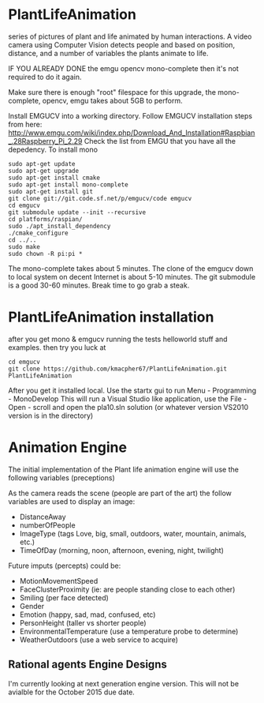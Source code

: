 # PlantLifeAnimation

series of pictures of plant and life animated by human interactions. 
A video camera using Computer Vision detects people and based on position, distance, and a number of variables the plants animate to life. 

IF YOU ALREADY DONE the emgu opencv mono-complete then it's not required to do it again. 

Make sure there is enough "root" filespace for this upgrade, the mono-complete, opencv, emgu takes about 5GB to perform. 

Install EMGUCV into a working directory. 
Follow EMGUCV installation steps from here: 
http://www.emgu.com/wiki/index.php/Download_And_Installation#Raspbian_.28Raspberry_Pi_2.29
Check the list from EMGU that you have all the depedency. 
To install mono

```
sudo apt-get update 
sudo apt-get upgrade 
sudo apt-get install cmake
sudo apt-get install mono-complete
sudo apt-get install git
git clone git://git.code.sf.net/p/emgucv/code emgucv 
cd emgucv
git submodule update --init --recursive
cd platforms/raspian/
sudo ./apt_install_dependency
./cmake_configure
cd ../..
sudo make 
sudo chown -R pi:pi * 
```
The mono-complete takes about 5 minutes. 
The clone of the emgucv down to local system on decent Internet is about 5-10 minutes. 
The git submodule is a good 30-60 minutes. Break time to go grab a steak. 

# PlantLifeAnimation installation 
after you get mono & emgucv running the tests helloworld stuff and examples. then try you luck at

```
cd emgucv 
git clone https://github.com/kmacpher67/PlantLifeAnimation.git PlantLifeAnimation
```

After you get it installed local. 
Use the startx gui to run
Menu - Programming - MonoDevelop 
This will run a Visual Studio like application, use the File - Open - scroll and open the pla10.sln solution (or whatever version VS2010 version is in the directory) 

# Animation Engine 
The initial implementation of the Plant life animation engine will use the following variables (preceptions) 

As the camera reads the scene (people are part of the art) the follow variables are used to display an image: 
* DistanceAway
* numberOfPeople
* ImageType (tags Love, big, small, outdoors, water, mountain, animals, etc.) 
* TimeOfDay (morning, noon, afternoon, evening, night, twilight) 

Future imputs (percepts) could be: 
* MotionMovementSpeed
* FaceClusterProximity (ie: are people standing close to each other) 
* Smiling (per face detected) 
* Gender 
* Emotion (happy, sad, mad, confused, etc) 
* PersonHeight (taller vs shorter people) 
* EnvironmentalTemperature (use a temperature probe to determine) 
* WeatherOutdoors (use a web service to acquire) 

## Rational agents Engine Designs 

I'm currently looking at next generation engine version. This will not be avialble for the October 2015 due date. 
